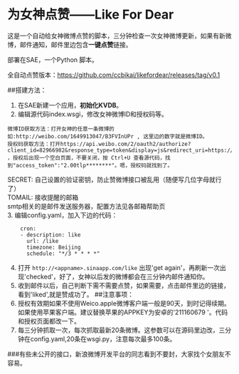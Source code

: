 为女神点赞——Like For Dear
===========
这是一个自动给女神微博点赞的脚本，三分钟检查一次女神微博更新，如果有新微博，邮件通知，邮件里边包含**一键点赞**链接。

部署在SAE，一个Python 脚本。

全自动点赞版本：https://github.com/ccbikai/likefordear/releases/tag/v0.1

##搭建方法：
1. 在SAE新建一个应用，**初始化KVDB**。
2. 编辑源代码index.wsgi，修改女神微博ID和授权码等。
>
	微博ID获取方法：打开女神的任意一条微博的如:http://weibo.com/1649913047/B3FVInUPr , 这里边的数字就是微博ID。  
    授权码获取方法：打开https://api.weibo.com/2/oauth2/authorize?client_id=82966982&response_type=token&display=js&redirect_uri=https://api.weibo.com/oauth2/default.html ，授权后出现一个空白页面，不要关闭，按 Ctrl+U 查看源代码，找到"access_token":"2.00tlp********"。嗯，授权码就找到了。

SECRET: 自己设置的验证密钥，防止赞微博接口被乱用（随便写几位字母就行了）  
TOMAIL: 接收提醒的邮箱  
smtp相关的是邮件发送服务器，配置方法见各邮箱帮助页    
3. 编辑config.yaml，加入下边的代码：
```
    cron:
    - description: like
      url: /like
      timezone: Beijing
      schedule: "*/3 * * * *"
```
4. 打开 `http://<appname>.sinaapp.com/like` 出现'get again'，再刷新一次出现'checked'，好了，女神以后发的微博都会在三分钟内邮件通知你。
5. 收到邮件以后，自己判断下需不需要点赞，如果需要，点击邮件里边的链接，看到'liked',就是赞成功了。
##注意事项：
 1. 授权有效期如果不使用Weico.apple微博客户端一般是90天，到时记得续期。如果使用苹果客户端。建议替换苹果的APPKEY为安卓的'211160679 '。代码和授权页面都改一下。
 2. 每三分钟抓取一次，每次抓取最新20条微博。这参数可以在源码里边改，三分钟在config.yaml,20条在wsgi.py，注意每次最多100条。
 
###有些未公开的接口，新浪微博开发平台的同志看到不要封，大家找个女朋友不容易。

